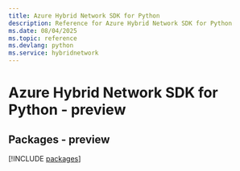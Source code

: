 ```yaml
---
title: Azure Hybrid Network SDK for Python
description: Reference for Azure Hybrid Network SDK for Python
ms.date: 08/04/2025
ms.topic: reference
ms.devlang: python
ms.service: hybridnetwork
---
```

# Azure Hybrid Network SDK for Python - preview
## Packages - preview
[!INCLUDE [packages](hybrid-network-index.md)]